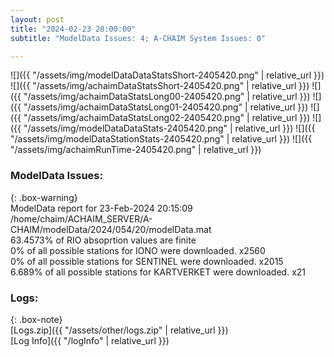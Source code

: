 ```yaml
---
layout: post
title: "2024-02-23 20:00:00"
subtitle: "ModelData Issues: 4; A-CHAIM System Issues: 0"

---
```


![]({{ "/assets/img/modelDataDataStatsShort-2405420.png" | relative_url }})
![]({{ "/assets/img/achaimDataStatsShort-2405420.png" | relative_url }})
![]({{ "/assets/img/achaimDataStatsLong00-2405420.png" | relative_url }})
![]({{ "/assets/img/achaimDataStatsLong01-2405420.png" | relative_url }})
![]({{ "/assets/img/achaimDataStatsLong02-2405420.png" | relative_url }})
![]({{ "/assets/img/modelDataDataStats-2405420.png" | relative_url }})
![]({{ "/assets/img/modelDataStationStats-2405420.png" | relative_url }})
![]({{ "/assets/img/achaimRunTime-2405420.png" | relative_url }})


### ModelData Issues:  
  
{: .box-warning}  
 ModelData report for 23-Feb-2024 20:15:09   
 /home/chaim/ACHAIM_SERVER/A-CHAIM/modelData/2024/054/20/modelData.mat   
 63.4573% of RIO absoprtion values are finite   
 0% of all possible stations for IONO were downloaded. x2560   
 0% of all possible stations for SENTINEL were downloaded. x2015   
 6.689% of all possible stations for KARTVERKET were downloaded. x21   
  


### Logs:  
  
{: .box-note}  
[Logs.zip]({{ "/assets/other/logs.zip" | relative_url }})  
[Log Info]({{ "/logInfo" | relative_url }})  
